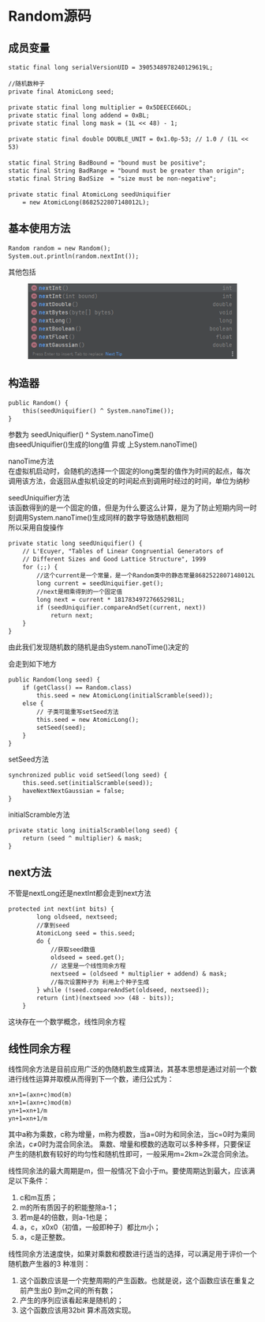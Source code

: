 # Random源码

## 成员变量

```
static final long serialVersionUID = 3905348978240129619L;

//随机数种子
private final AtomicLong seed;

private static final long multiplier = 0x5DEECE66DL;
private static final long addend = 0xBL;
private static final long mask = (1L << 48) - 1;

private static final double DOUBLE_UNIT = 0x1.0p-53; // 1.0 / (1L << 53)

static final String BadBound = "bound must be positive";
static final String BadRange = "bound must be greater than origin";
static final String BadSize  = "size must be non-negative";

private static final AtomicLong seedUniquifier
    = new AtomicLong(8682522807148012L);
```

## 基本使用方法

```
Random random = new Random();
System.out.println(random.nextInt());
```

其他包括

<div align="left"><figure><img src="../.gitbook/assets/image (3) (1) (1) (1) (1) (1).png" alt=""><figcaption></figcaption></figure></div>

## 构造器

```
public Random() {
    this(seedUniquifier() ^ System.nanoTime());
}
```

参数为 seedUniquifier() ^ System.nanoTime()\
由seedUniquifier()生成的long值 异或 上System.nanoTime()

nanoTime方法\
在虚拟机启动时，会随机的选择一个固定的long类型的值作为时间的起点，每次调用该方法，会返回从虚拟机设定的时间起点到调用时经过的时间，单位为纳秒

seedUniquifier方法\
该函数得到的是一个固定的值，但是为什么要这么计算，是为了防止短期内同一时刻调用System.nanoTime()生成同样的数字导致随机数相同\
所以采用自旋操作

```
private static long seedUniquifier() {
    // L'Ecuyer, "Tables of Linear Congruential Generators of
    // Different Sizes and Good Lattice Structure", 1999
    for (;;) {
        //这个current是一个常量，是一个Random类中的静态常量8682522807148012L
        long current = seedUniquifier.get();
        //next是相乘得到的一个固定值
        long next = current * 181783497276652981L;
        if (seedUniquifier.compareAndSet(current, next))
            return next;
    }
}
```

由此我们发现随机数的随机是由System.nanoTime()决定的

会走到如下地方

```
public Random(long seed) {
    if (getClass() == Random.class)
        this.seed = new AtomicLong(initialScramble(seed));
    else {
        // 子类可能重写setSeed方法
        this.seed = new AtomicLong();
        setSeed(seed);
    }
}
```

setSeed方法

```
synchronized public void setSeed(long seed) {
    this.seed.set(initialScramble(seed));
    haveNextNextGaussian = false;
}
```

initialScramble方法

```
private static long initialScramble(long seed) {
    return (seed ^ multiplier) & mask;
}
```

## next方法

不管是nextLong还是nextInt都会走到next方法

```
protected int next(int bits) {
        long oldseed, nextseed;
        //拿到seed
        AtomicLong seed = this.seed;
        do {
            //获取seed数值
            oldseed = seed.get();
            // 这里是一个线性同余方程
            nextseed = (oldseed * multiplier + addend) & mask;
            //每次设置种子为 利用上个种子生成             
        } while (!seed.compareAndSet(oldseed, nextseed));
        return (int)(nextseed >>> (48 - bits));
    }
```

这块存在一个数学概念，线性同余方程

## 线性同余方程

线性同余方法是目前应用广泛的伪随机数生成算法，其基本思想是通过对前一个数进行线性运算并取模从而得到下一个数，递归公式为：

```
xn+1=(axn+c)mod(m)
xn+1=(axn+c)mod(m)
yn+1=xn+1/m
yn+1=xn+1/m
```

其中a称为乘数，c称为增量，m称为模数，当a=0时为和同余法，当c=0时为乘同余法，c≠0时为混合同余法。 乘数、增量和模数的选取可以多种多样，只要保证产生的随机数有较好的均匀性和随机性即可，一般采用m=2km=2k混合同余法。

线性同余法的最大周期是m，但一般情况下会小于m。要使周期达到最大，应该满足以下条件：

1. c和m互质；
2. m的所有质因子的积能整除a-1；
3. 若m是4的倍数，则a-1也是；
4. a，c，x0x0（初值，一般即种子）都比m小；
5. a，c是正整数。


线性同余方法速度快，如果对乘数和模数进行适当的选择，可以满足用于评价一个随机数产生器的3 种准则：

1.
   这个函数应该是一个完整周期的产生函数。也就是说，这个函数应该在重复之前产生出0 到m之间的所有数；
2. 产生的序列应该看起来是随机的；
3. 这个函数应该用32bit 算术高效实现。

